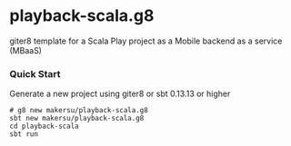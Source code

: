 # playback-scala.g8
giter8 template for a Scala Play project as a Mobile backend as a service (MBaaS)

### Quick Start
Generate a new project using giter8 or sbt 0.13.13 or higher
```
# g8 new makersu/playback-scala.g8
sbt new makersu/playback-scala.g8
cd playback-scala
sbt run
```
